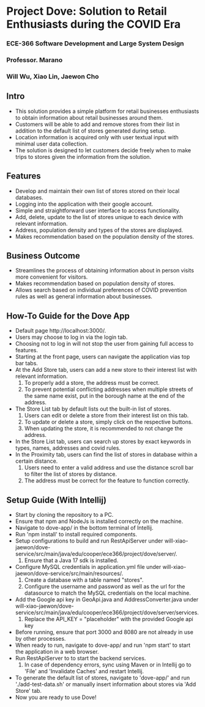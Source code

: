 # Project Dove: Solution to Retail Enthusiasts during the COVID Era

### ECE-366 Software Development and Large System Design
### Professor. Marano
### Will Wu, Xiao Lin, Jaewon Cho

## Intro
- This solution provides a simple platform for retail businesses enthusiasts to obtain information about retail businesses around them.
- Customers will be able to add and remove stores from their list in addition to the default list of stores generated during setup.
- Location information is acquired only with user textual input with minimal user data collection.
- The solution is designed to let customers decide freely when to make trips to stores given the information from the solution.

## Features
- Develop and maintain their own list of stores stored on their local databases.
- Logging into the application with their google account.
- Simple and straightforward user interface to access functionality.
- Add, delete, update to the list of stores unique to each device with relevant information.
- Address, population density and types of the stores are displayed.
- Makes recommendation based on the population density of the stores.

## Business Outcome
- Streamlines the process of obtaining information about in person visits more convenient for visitors.
- Makes recommendation based on population density of stores.
- Allows search based on individual preferences of COVID prevention rules as well as general information about businesses.

## How-To Guide for the Dove App
- Default page http://localhost:3000/.
- Users may choose to log in via the login tab.
- Choosing not to log in will not stop the user from gaining full access to features.
- Starting at the front page, users can navigate the application vias top bar tabs.
- At the Add Store tab, users can add a new store to their interest list with relevant information.
  1) To properly add a store, the address must be correct.
  2) To prevent potential conflicting addresses when multiple streets of the same name exist, put in the borough name at the end of the address.
- The Store List tab by default lists out the built-in list of stores.
  1) Users can edit or delete a store from their interest list on this tab.
  2) To update or delete a store, simply click on the respective buttons.
  3) When updating the store, it is recommended to not change the address.
- In the Store List tab, users can search up stores by exact keywords in types, names, addresses and covid rules.
- In the Proximity tab, users can find the list of stores in database within a certain distance.
  1) Users need to enter a valid address and use the distance scroll bar to filter the list of stores by distance.
  2) The address must be correct for the feature to function correctly.

## Setup Guide (With Intellij)
- Start by cloning the repository to a PC. 
- Ensure that npm and NodeJs is installed correctly on the machine.
- Navigate to dove-app/ in the bottom terminal of Intellij.
- Run 'npm install' to install required components. 
- Setup configurations to build and run RestApiServer under will-xiao-jaewon/dove-service/src/main/java/edu/cooper/ece366/project/dove/server/.
  1) Ensure that a Java 17 sdk is installed. 
- Configure MySQL credentials in application.yml file under will-xiao-jaewon/dove-service/src/main/resources/.
  1) Create a database with a table named "stores".
  2) Configure the username and password as well as the url for the datasource to match the MySQL credentials on the local machine.
- Add the Google api key in GeoApi.java and AddressConverter.java under will-xiao-jaewon/dove-service/src/main/java/edu/cooper/ece366/project/dove/server/services.
  1) Replace the API_KEY = "placeholder" with the provided Google api key
- Before running, ensure that port 3000 and 8080 are not already in use by other processes.
- When ready to run, navigate to dove-app/ and run 'npm start' to start the application in a web browser.
- Run RestApiServer to to start the backend services. 
  1) In case of dependency errors, sync using Maven or in Intellij go to 'File' and 'Invalidate Caches' and restart Intellij.
- To generate the default list of stores, navigate to 'dove-app/' and run './add-test-data.sh' or manually insert information about stores via 'Add Store' tab.
- Now you are ready to use Dove!


